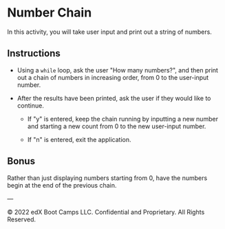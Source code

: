 # Number Chain

In this activity, you will take user input and print out a string of numbers.

## Instructions

* Using a `while` loop, ask the user "How many numbers?", and then print out a chain of numbers in increasing order, from 0 to the user-input number.

* After the results have been printed, ask the user if they would like to continue.

    * If "y" is entered, keep the chain running by inputting a new number and starting a new count from 0 to the new user-input number. 

    * If "n" is entered, exit the application.

## Bonus

Rather than just displaying numbers starting from 0, have the numbers begin at the end of the previous chain.

—

© 2022 edX Boot Camps LLC. Confidential and Proprietary. All Rights Reserved.
